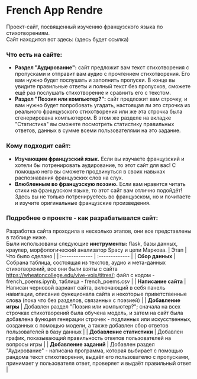 # French App Rendre
Проект-сайт, посвященный изучению французского языка по стихотворениям.  
Сайт находится вот здесь: (здесь будет ссылка)
### Что есть на сайте:  
* **Раздел "Аудирование":** сайт предложит вам текст стихотворения с пропусками и отправит вам аудио с прочтением стихотворения. Его вам нужно будет послушать и заполнить пропуски. В конце вы увидите правильные ответы и полный текст без пропусков, сможете ещё раз послушать стихотворение и сравнить его с текстом.
* **Раздел "Поэзия или компьютер?":** сайт предложит вам строчку, и вам нужно будет попробовать угадать, настоящая ли это строчка из реального французского стихотворения или же эта строчка была сгенерирована компьютером. В этом же разделе на вкладке "Статистика" вы сможете посмотреть статистику правильных ответов, данных в сумме всеми пользователями на это задание.
### Кому подходит сайт:
* **Изучающим французский язык.** Если вы изучаете французский и хотели бы потренировать аудирование, то этот сайт для вас! С помощью него вы сможете продвинуться в своих навыках распознавания французских слов на слух.
* **Влюбленным во французскую поэзию.** Если вам нравится читать стихи на французском языке, то этот сайт вам отлично подойдёт! Здесь вы не только потренируетесь во французском, но и почитаете и изучите оригинальные французские произведения.
### Подробнее о проекте - как разрабатывался сайт:
Разработка сайта проходила в несколько этапов, они все представлены в таблице ниже.  
Были использованы следующие **инструменты:** flask, базы данных, краулер, морфологический анализатор Spacy и цепи Маркова.
| Этап | Что было сделано |
| :------------- | :------------- |
| **Сбор данных** | Собрана таблица, состоящая из текстов, аудио и мета-данных стихотворений, все они были взяты с сайта https://wheatoncollege.edu/vive-voix/titres/; файл с кодом - french_poems.ipynb, таблица - french_poems.csv |
| **Написание сайта** | Написан черновой вариант сайта, включающий в себя панель навигации, описание функционала сайта и некоторые приветственные слова (пока что без разделов, связанных с поэзией) |
| **Добавление игры** | Добавлен раздел "Поэзия или компьютер?"; сначала на всех строчках стихотворений была обучена модель, и затем на сайт была добавлена функция генерации строчек - подлинных или искусственных, созданных с помощью модели, а также добавлен сбор ответов пользователей в базу данных |
| **Добавление статистики** | Добавлен график, показывающий правильность ответов пользователей на вопросы игры |
| **Добавление заданий** | Добавлен раздел "Аудирование" - написана программа, которая выбирает с помощью рандома текст стихотворения, выдаёт его пользователю с пропусками, принимает у пользователя ответ, проверяет и выдаёт правильный ответ |
